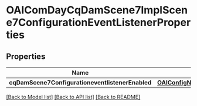 # OAIComDayCqDamScene7ImplScene7ConfigurationEventListenerProperties

## Properties
Name | Type | Description | Notes
------------ | ------------- | ------------- | -------------
**cqDamScene7ConfigurationeventlistenerEnabled** | [**OAIConfigNodePropertyBoolean***](OAIConfigNodePropertyBoolean.md) |  | [optional] 

[[Back to Model list]](../README.md#documentation-for-models) [[Back to API list]](../README.md#documentation-for-api-endpoints) [[Back to README]](../README.md)


